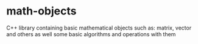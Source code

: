 # math-objects
C++ library containing basic mathematical objects such as: matrix, vector and others as well some basic algorithms and operations with them
